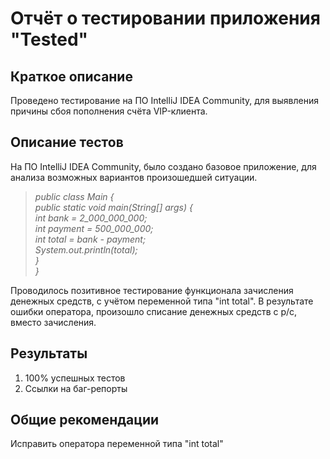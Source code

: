 # Отчёт о тестировании приложения "Tested"

## Краткое описание
Проведено тестирование на ПО IntelliJ IDEA Community, для выявления причины сбоя пополнения счёта VIP-клиента. 

## Описание тестов
На ПО IntelliJ IDEA Community, было создано базовое приложение, для анализа возможных вариантов произошедшей ситуации.
> <i> public class Main { <br>
    public static void main(String[] args) { <br>
        int bank = 2_000_000_000; <br>
        int payment = 500_000_000; <br>
        int total = bank - payment; <br>
        System.out.println(total);  <br>
    } <br>
} </i> <br>

Проводилось позитивное тестирование функционала зачисления денежных средств, с учётом переменной типа "int total". В результате ошибки оператора, произошло списание денежных средств с р/с, вместо зачисления.

## Результаты

1. 100% успешных тестов
2. Ссылки на баг-репорты

## Общие рекомендации

Исправить оператора переменной типа "int total"